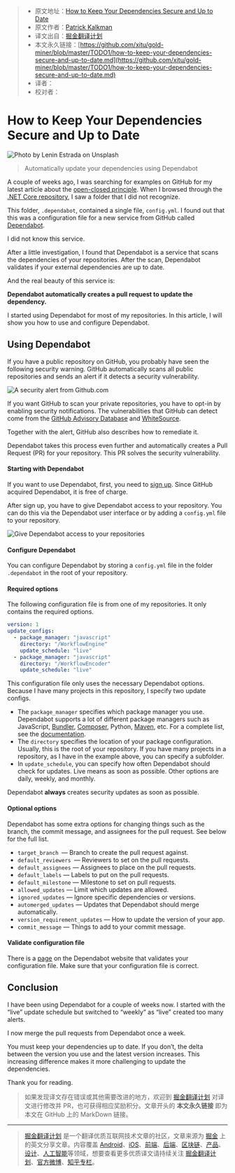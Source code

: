 > * 原文地址：[How to Keep Your Dependencies Secure and Up to Date](https://medium.com/better-programming/how-to-keep-your-dependencies-secure-and-up-to-date-92578c7f3c9c)
> * 原文作者：[Patrick Kalkman](https://medium.com/@pkalkman)
> * 译文出自：[掘金翻译计划](https://github.com/xitu/gold-miner)
> * 本文永久链接：[https://github.com/xitu/gold-miner/blob/master/TODO1/how-to-keep-your-dependencies-secure-and-up-to-date.md](https://github.com/xitu/gold-miner/blob/master/TODO1/how-to-keep-your-dependencies-secure-and-up-to-date.md)
> * 译者：
> * 校对者：

# How to Keep Your Dependencies Secure and Up to Date

![Photo by [Lenin Estrada](https://unsplash.com/@lenin33?utm_source=unsplash&utm_medium=referral&utm_content=creditCopyText) on [Unsplash](https://unsplash.com/s/photos/robot?utm_source=unsplash&utm_medium=referral&utm_content=creditCopyText)](https://cdn-images-1.medium.com/max/4320/1*dJ1mhPOPA1MVEnUfpaCGjA.jpeg)

> Automatically update your dependencies using Dependabot

A couple of weeks ago, I was searching for examples on GitHub for my latest article about the [open-closed principle](https://medium.com/better-programming/do-you-use-the-most-crucial-principle-of-object-oriented-design-9045dbd1321e). When I browsed through the [.NET Core repository](https://github.com/dotnet/core), I saw a folder that I did not recognize.

This folder, `.dependabot`, contained a single file, `config.yml`. I found out that this was a configuration file for a new service from GitHub called [Dependabot](https://dependabot.com/blog/hello-github/).

I did not know this service.

After a little investigation, I found that Dependabot is a service that scans the dependencies of your repositories. After the scan, Dependabot validates if your external dependencies are up to date.

And the real beauty of this service is:

**Dependabot automatically creates a pull request to update the dependency.**

I started using Dependabot for most of my repositories. In this article, I will show you how to use and configure Dependabot.

## Using Dependabot

If you have a public repository on GitHub, you probably have seen the following security warning. GitHub automatically scans all public repositories and sends an alert if it detects a security vulnerability.

![A security alert from Github.com](https://cdn-images-1.medium.com/max/3928/1*0JG50XF4d8nYeLImgp3eoQ.png)

If you want GitHub to scan your private repositories, you have to opt-in by enabling security notifications. The vulnerabilities that GitHub can detect come from the [GitHub Advisory Database](https://github.com/advisories) and [WhiteSource](https://www.whitesourcesoftware.com/whitesource-for-developers/).

Together with the alert, GitHub also describes how to remediate it.

Dependabot takes this process even further and automatically creates a Pull Request (PR) for your repository. This PR solves the security vulnerability.

#### Starting with Dependabot

If you want to use Dependabot, first, you need to [sign up](https://app.dependabot.com/auth/sign-up). Since GitHub acquired Dependabot, it is free of charge.

After sign up, you have to give Dependabot access to your repository. You can do this via the Dependabot user interface or by adding a `config.yml` file to your repository.

![Give Dependabot access to your repositories](https://cdn-images-1.medium.com/max/3364/1*d3x8R3Zqgrj2LlvJYuzZXQ.png)

#### Configure Dependabot

You can configure Dependabot by storing a `config.yml` file in the folder `.dependabot` in the root of your repository.

#### Required options

The following configuration file is from one of my repositories. It only contains the required options.

```YAML
version: 1
update_configs:
  - package_manager: "javascript"
    directory: "/WorkflowEngine"
    update_schedule: "live"
  - package_manager: "javascript"
    directory: "/WorkflowEncoder"
    update_schedule: "live"
```

This configuration file only uses the necessary Dependabot options. Because I have many projects in this repository, I specify two update configs.

* The `package_manager` specifies which package manager you use. Dependabot supports a lot of different package managers such as JavaScript, [Bundler](https://bundler.io/), [Composer](https://getcomposer.org/), Python, [Maven](https://maven.apache.org/), etc. For a complete list, see the [documentation](https://dependabot.com/docs/config-file/).
* The `directory` specifies the location of your package configuration. Usually, this is the root of your repository. If you have many projects in a repository, as I have in the example above, you can specify a subfolder.
* In `update_schedule`, you can specify how often Dependabot should check for updates. Live means as soon as possible. Other options are daily, weekly, and monthly.

Dependabot **always** creates security updates as soon as possible.

#### Optional options

Dependabot has some extra options for changing things such as the branch, the commit message, and assignees for the pull request. See below for the full list.

* `target_branch `— Branch to create the pull request against.
* `default_reviewers `— Reviewers to set on the pull requests.
* `default_assignees` — Assignees to place on the pull requests.
* `default_labels` — Labels to put on the pull requests.
* `default_milestone` — Milestone to set on pull requests.
* `allowed_updates` — Limit which updates are allowed.
* `ignored_updates` — Ignore specific dependencies or versions.
* `automerged_updates` — Updates that Dependabot should merge automatically.
* `version_requirement_updates` — How to update the version of your app.
* `commit_message` — Things to add to your commit message.

#### Validate configuration file

There is a [page](https://dependabot.com/docs/config-file/validator/) on the Dependabot website that validates your configuration file. Make sure that your configuration file is correct.

## Conclusion

I have been using Dependabot for a couple of weeks now. I started with the “live” update schedule but switched to “weekly” as “live” created too many alerts.

I now merge the pull requests from Dependabot once a week.

You must keep your dependencies up to date. If you don’t, the delta between the version you use and the latest version increases. This increasing difference makes it more challenging to update the dependencies.

Thank you for reading.

> 如果发现译文存在错误或其他需要改进的地方，欢迎到 [掘金翻译计划](https://github.com/xitu/gold-miner) 对译文进行修改并 PR，也可获得相应奖励积分。文章开头的 **本文永久链接** 即为本文在 GitHub 上的 MarkDown 链接。

---

> [掘金翻译计划](https://github.com/xitu/gold-miner) 是一个翻译优质互联网技术文章的社区，文章来源为 [掘金](https://juejin.im) 上的英文分享文章。内容覆盖 [Android](https://github.com/xitu/gold-miner#android)、[iOS](https://github.com/xitu/gold-miner#ios)、[前端](https://github.com/xitu/gold-miner#前端)、[后端](https://github.com/xitu/gold-miner#后端)、[区块链](https://github.com/xitu/gold-miner#区块链)、[产品](https://github.com/xitu/gold-miner#产品)、[设计](https://github.com/xitu/gold-miner#设计)、[人工智能](https://github.com/xitu/gold-miner#人工智能)等领域，想要查看更多优质译文请持续关注 [掘金翻译计划](https://github.com/xitu/gold-miner)、[官方微博](http://weibo.com/juejinfanyi)、[知乎专栏](https://zhuanlan.zhihu.com/juejinfanyi)。
